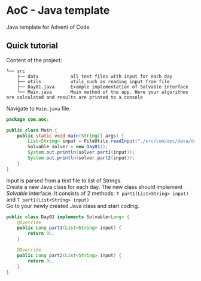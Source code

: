 # AoC - Java template
Java template for Advent of Code

## Quick tutorial
Content of the project:<br>
```
└── src
    ├── data            all text files with input for each day
    ├── utils           utils such as reading input from file
    ├── Day01.java      Example implementation of Solvable interface
    └── Main.java       Main method of the app. Here your algorithms are calculated and results are printed to a console
```
Navigate to `Main.java` file. <br>
```java
package com.aoc;

public class Main {
    public static void main(String[] args) {
        List<String> input = FileUtils.readInput("./src/com/aoc/data/day01.txt");
        Solvable solver = new Day01();
        System.out.println(solver.part1(input));
        System.out.println(solver.part2(input));
    }
}
```
Input is parsed from a text file to list of Strings. <br>
Create a new Java class for each day. The new class should implement *Solvable* interface. It consists of 2 methods: `T part1(List<String> input)` and `T part1(List<String> input)` <br>
Go to your newly created Java class and start coding.
```java
public class Day01 implements Solvable<Long> {
    @Override
    public Long part1(List<String> input) {
        return 0L;
    }

    @Override
    public Long part2(List<String> input) {
        return 0L;
    }
}
```